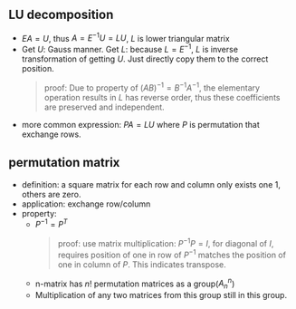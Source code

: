 ## LU decomposition
- $EA=U$, thus $A=E^{-1}U=LU$, $L$ is lower triangular matrix
- Get $U$: Gauss manner. Get $L$: because $L=E^{-1}$, $L$ is inverse transformation of getting $U$. Just directly copy them to the correct position.
    > proof: Due to property of $(AB)^{-1}=B^{-1}A^{-1}$, the elementary operation results in $L$ has reverse order, thus these coefficients are preserved and independent.
- more common expression: $PA=LU$ where $P$ is permutation that exchange rows.

## permutation matrix
- definition: a square matrix for each row and column only exists one 1, others are zero.
- application: exchange row/column
- property:
    - $P^{-1}=P^T$
        > proof: use matrix multiplication: $P^{-1}P=I$, for diagonal of $I$, requires position of one in row of $P^{-1}$ matches the position of one in column of $P$. This indicates transpose.
    - n-matrix has $n!$ permutation matrices as a group($A_n^n$)
    - Multiplication of any two matrices from this group still in this group.
